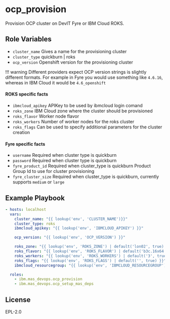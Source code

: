 ocp_provision
=============

Provision OCP cluster on DevIT Fyre or IBM Cloud ROKS.


Role Variables
--------------

- `cluster_name` Gives a name for the provisioning cluster
- `cluster_type` quickburn | roks
- `ocp_version` Openshift version for the provisioning cluster

!!! warning
    Different providers expect OCP version strings is slightly different formats.  For example in Fyre you would use something like `4.6.16`, whereas in IBM Cloud it would be `4.6_openshift`


#### ROKS specific facts
- `ibmcloud_apikey` APIKey to be used by ibmcloud login comand
- `roks_zone` IBM Cloud zone where the cluster should be provisioned
- `roks_flavor` Worker node flavor
- `roks_workers` Number of worker nodes for the roks cluster
- `roks_flags` Can be used to specify additional parameters for the cluster creation

#### Fyre specific facts
- `username` Required when cluster type is quickburn
- `password` Required when cluster type is quickburn
- `fyre_product_id` Required when cluster_type is quickburn Product Group Id to use for cluster provisioning
- `fyre_cluster_size` Required when cluster_type is quickburn, currently supports `medium` or `large`


Example Playbook
----------------

```yaml
- hosts: localhost
  vars:
    cluster_name: "{{ lookup('env', 'CLUSTER_NAME')}}"
    cluster_type: roks
    ibmcloud_apikey: "{{ lookup('env', 'IBMCLOUD_APIKEY') }}"

    ocp_version: "{{ lookup('env', 'OCP_VERSION') }}"

    roks_zone: "{{ lookup('env', 'ROKS_ZONE') | default('lon02', true) }}"
    roks_flavor: "{{ lookup('env', 'ROKS_FLAVOR') | default('b3c.16x64', true) }}"
    roks_workers: "{{ lookup('env', 'ROKS_WORKERS') | default('3', true) }}"
    roks_flags: "{{ lookup('env', 'ROKS_FLAGS') | default('', true) }}"
    ibmcloud_resourcegroup: "{{ lookup('env', 'IBMCLOUD_RESOURCEGROUP') | default('Default', true) }}"

  roles:
    - ibm.mas_devops.ocp_provision
    - ibm.mas_devops.ocp_setup_mas_deps
```

License
-------

EPL-2.0
